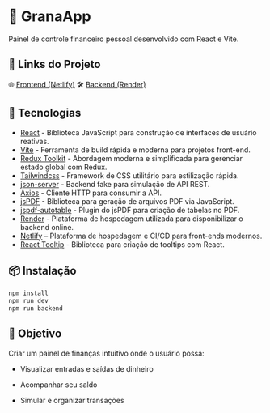 # 💸 GranaApp

Painel de controle financeiro pessoal desenvolvido com React e Vite.

## 🔗 Links do Projeto

🌐 [Frontend (Netlify)](https://granaapp.netlify.app/)
🛠️ [Backend (Render)](https://granaapp.onrender.com/)

## 🚀 Tecnologias

- [React](https://reactjs.org/) - Biblioteca JavaScript para construção de interfaces de usuário reativas.
- [Vite](https://vitejs.dev/) - Ferramenta de build rápida e moderna para projetos front-end.
- [Redux Toolkit](https://redux-toolkit.js.org/) - Abordagem moderna e simplificada para gerenciar estado global com Redux.
- [Tailwindcss](https://tailwindcss.com/) - Framework de CSS utilitário para estilização rápida.
- [json-server](https://github.com/typicode/json-server) - Backend fake para simulação de API REST.
- [Axios](https://axios-http.com/) - Cliente HTTP para consumir a API.
- [jsPDF](https://github.com/parallax/jsPDF) - Biblioteca para geração de arquivos PDF via JavaScript.
- [jspdf-autotable](https://github.com/simonbengtsson/jsPDF-AutoTable) - Plugin do jsPDF para criação de tabelas no PDF.
- [Render](https://render.com/) - Plataforma de hospedagem utilizada para disponibilizar o backend online.
- [Netlify](https://www.netlify.com) – Plataforma de hospedagem e CI/CD para front-ends modernos.
- [React Tooltip](https://www.npmjs.com/package/react-tooltip) - Biblioteca para criação de tooltips com React.


## 📦 Instalação

```bash
npm install
npm run dev
npm run backend 
```

## 📌 Objetivo

Criar um painel de finanças intuitivo onde o usuário possa:

- Visualizar entradas e saídas de dinheiro

- Acompanhar seu saldo

- Simular e organizar transações

